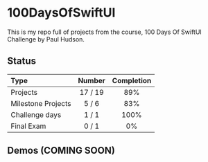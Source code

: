 # 100DaysOfSwiftUI

This is my repo full of projects from the course, 100 Days Of SwiftUI Challenge by Paul Hudson.

## Status

Type               | Number  | Completion
:---               |  :---:  |   :---:
Projects           |  17 / 19 | 89%
Milestone Projects |  5 / 6  | 83%
Challenge days     |  1 / 1  | 100%
Final Exam         |  0 / 1  | 0%


## Demos (COMING SOON)

